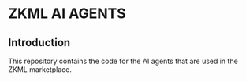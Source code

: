 # ZKML AI AGENTS

## Introduction

This repository contains the code for the AI agents that are used in the ZKML marketplace.
